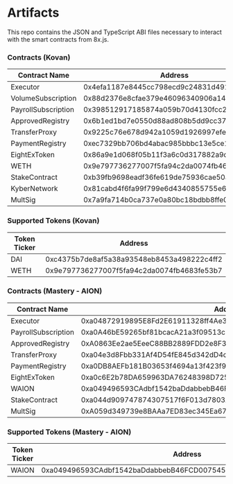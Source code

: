 # Artifacts

This repo contains the JSON and TypeScript ABI files necessary to interact with the smart contracts from 8x.js.

### Contracts (Kovan)

| Contract Name                                                         | Address                                                      |
| --------------------------------------------------------------- | ---------------------------------------------------------------- |
| Executor | 0x4efa1187e8445cc798ecd9c24831d49138cd83b7 |
| VolumeSubscription | 0x88d2376e8cfae379e46096340906a1400c07f42d |
| PayrollSubscription | 0x398512917185874a059b70d4130fcc2d161ad7dc |
| ApprovedRegistry | 0x6b1ed1bd7e0550d88ad808b5dd9cc371fd909ef0 |
| TransferProxy | 0x9225c76e678d942a1059d1926997efe8c1eaf1ac |
| PaymentRegistry | 0xec7329bb706bd4abac985bbbc13e5ce16b69bad7 |
| EightExToken | 0x86a9e1d068f05b11f3a6c0d317882a9d7e900659 |
| WETH | 0x9e797736277007f5fa94c2da0074fb4683fe53b7 |
| StakeContract | 0xb39fb9698eadf36fe619de75936cae50a2adbe1c |
| KyberNetwork | 0x81cabd4f6fa99f799e6d4340855755e6edfe6cc2 |
| MultSig | 0x7a9fa714b0ca737e0a80bc18bdbb8ffe0e5195e7 |

### Supported Tokens (Kovan)

| Token Ticker                                                         | Address                                                      |
| --------------------------------------------------------------- | ---------------------------------------------------------------- |
| DAI | 0xc4375b7de8af5a38a93548eb8453a498222c4ff2 |
| WETH | 0x9e797736277007f5fa94c2da0074fb4683fe53b7 |

### Contracts (Mastery - AION)

| Contract Name                                                         | Address                                                      |
| --------------------------------------------------------------- | ---------------------------------------------------------------- |
| Executor | 0xa04872919895E8Fd2E61911328ff4Ae391f15CCF26510e3206C77ab7c48ec25f |
| PayrollSubscription | 0xa0A46bE59265bf81bcacA21a3f09513c0534E6B929248754c5e95979e2A7481c |
| ApprovedRegistry | 0xA0863Ee2ae5EeeC88BB2889FDD2e8F37821d637748b8D18CaDef4fc2022c1c16 |
| TransferProxy | 0xa04e3d8Fbb331Af4D54fE845d342dD4c775E88D4Fe8598c51856EAF75A634D46 |
| PaymentRegistry | 0xa0DB8AEFb181B03653f4694a13f423f92ed36130d6E9dEF103B6182e7c8aCD25 |
| EightExToken | 0xa0c6E2b78DA659963DA76248398D725819207a2dA1468FB131f4d274310CC2A2 |
| WAION | 0xa049496593CAdbf1542baDdabbebB46FCD00754519F6D44CE41aEE94A4ED0B25 |
| StakeContract | 0xa044d909747874307517f6F013d7803Ad1CF0a21c242E3E675215eae43469474 |
| MultSig | 0xA059d349739e8BAAa7ED83ec345Ea67C9939ec2f22d0bD0f18304610AD7741b0 |

### Supported Tokens (Mastery - AION)

| Token Ticker                                                         | Address                                                      |
| --------------------------------------------------------------- | ---------------------------------------------------------------- |
| WAION | 0xa049496593CAdbf1542baDdabbebB46FCD00754519F6D44CE41aEE94A4ED0B25 |
